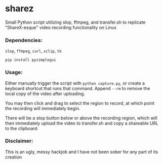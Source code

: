 # sharez
Small Python script utilizing slop, ffmpeg, and transfer.sh to replicate "ShareX-esque" video recording functionality on Linux


### Dependencies:
`slop`, `ffmpeg`, `curl`, `xclip`, `tk`

`pip install pysimplegui`

### Usage:
Either manually trigger the script with `python capture.py`, or create a keyboard shortcut that runs that command. Append `--rm` to remove the local copy of the video after uploading.

You may then click and drag to select the region to record, at which point the recording will immediately begin.

There will be a stop button below or above the recording region, which will then immediately upload the video to transfer.sh and copy a shareable URL to the clipboard.

### Disclaimer:

This is an ugly, messy hackjob and I have not been sober for any part of its creation
